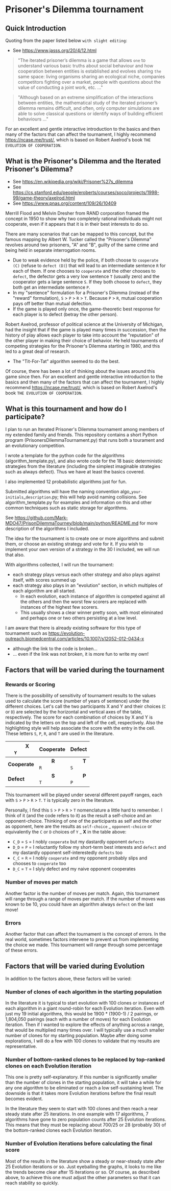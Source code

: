 # Prisoner's Dilemma tournament

## Quick Introduction

Quoting from the paper listed below `with slight editing`:
* See https://www.jasss.org/20/4/12.html
> "The iterated prisoner’s dilemma is a game that allows `one` to understand various basic truths about social behaviour and how cooperation between entities is established and evolves sharing `the` same space: living organisms sharing an ecological niche, companies competitors fighting over a market, people with questions about the value of conducting a joint work, etc. ..."

> "Although based on an extreme simplification of the interactions between entities, the mathematical study of the iterated prisoner’s dilemma remains difficult, and often, only computer simulations are able to solve classical questions or identify ways of building efficient behaviours ..."

For an excellent and gentle interactive introduction to the basics and then many of the factors that can affect the tournament, I highly recommend https://ncase.me/trust/, which is based on Robert Axelrod's book `THE EVOLUTION OF COOPERATION`.

## What is the Prisoner's Dilemma and the Iterated Prisoner's Dilemma?
* See https://en.wikipedia.org/wiki/Prisoner%27s_dilemma
* See https://cs.stanford.edu/people/eroberts/courses/soco/projects/1998-99/game-theory/axelrod.html
* See https://www.pnas.org/content/109/26/10409

Merrill Flood and Melvin Dresher from RAND corporation framed the concept in 1950 to show why two completely rational individuals might not cooperate, even if it appears that it is in their best interests to do so.

There are many scenarios that can be mapped to this concept, but the famous mapping by Albert W. Tucker called the "Prisoner's Dilemma" revolves around two prisoners, "A" and "B", guilty of the same crime and being held in separate interrogation rooms.
* Due to weak evidence held by the police, if both choose to `cooperate (C)` (refuse to `defect (D)`) that will lead to an intermediate sentence `R` for each of them. If one chooses to `cooperate` and the other chooses to `defect`, the defector gets a very low sentence `T` (usually zero) and the cooperator gets a large sentence `S`. If they both choose to `defect`, they both get an intermediate sentence `P`.
* In my "sentence" formulation for a Prisoner's Dilemma (instead of the "reward" formulation), `S` > `P` > `R` > `T`. Because `P` > `R`, mutual cooperation pays off better than mutual defection.
* If the game is played only once, the game-theoretic best response for each player is to defect (betray the other person).

Robert Axelrod, professor of political science at the University of Michigan, had the insight that if the game is played many times in succession, then the history of play allows each player to take into account the "reputation" of the other player in making their choice of behavior. He held tournaments of competing strategies for the Prisoner's Dilemma starting in 1980, and this led to a great deal of research.
* The "Tit-For-Tat" algorithm seemed to do the best.

Of course, there has been a lot of thinking about the issues around this game since then. For an excellent and gentle interactive introduction to the basics and then many of the factors that can affect the tournament, I highly recommend https://ncase.me/trust/, which is based on Robert Axelrod's book `THE EVOLUTION OF COOPERATION`.

## What is this tournament and how do I participate?

I plan to run an Iterated Prisoner's Dilemma tournament among members of my extended family and friends. This repository contains a short Python program (PrisonersDilemmaTournament.py) that runs both a tourament and an evolutionary competition.

I wrote a template for the python code for the algorithms (algorithm_template.py), and also wrote code for the 18 basic deterministic strategies from the literature (including the simplest imaginable strategies such as always defect). Thus we have at least the basics covered.

I also implemented 12 probabilistic algorithms just for fun.

Submitted algorithms will have the naming convention algo_`your-initials`_`description`.py; this will help avoid naming collisions.
See algorithm_template.py for examples and information on this and other common techniques such as static storage for algorithms.

See https://github.com/Mark-MDO47/PrisonDilemmaTourney/blob/main/python/README.md for more description of the algorithms I included.

The idea for the tournament is to create one or more algorithms and submit them, or choose an existing strategy and vote for it. If you wish to implement your own version of a strategy in the 30 I included, we will run that also.

With algorithms collected, I will run the tournament:
* each strategy plays versus each other strategy and also plays against itself, with scores summed up
* each strategy also plays in an "evolution" section, in which multiples of each algorithm are all started.
  * In each evolution, each instance of algorithm is competed against all the others and then the worst few scorers are replaced with instances of the highest few scorers.
  * This usually shows a clear winner pretty soon, with most eliminated and perhaps one or two others persisting at a low level.
  
I am aware that there is already existing software for this type of tournament such as https://evolution-outreach.biomedcentral.com/articles/10.1007/s12052-012-0434-x
* although the link to the code is broken...
* ... even if the link was not broken, it is more fun to write my own!

## Factors that will be varied during the tournament

### Rewards or Scoring
There is the possibility of sensitivity of tournament results to the values used to calculate the score (number of years of sentence) under the different choices. Let's call the two participants X and Y and their choices (`C` or `D`) are selected by the horizontal and vertical axes of the table, respectively. The score for each combination of choices by X and Y is indicated by the letters on the top and left of the cell, respectively. Also the highlighting style will help associate the score with the entry in the cell. These letters `S`, `P`, `R`, and `T` are used in the literature.

| &nbsp;&nbsp;&nbsp;&nbsp;&nbsp;&nbsp;&nbsp;&nbsp; X <BR> `Y`&nbsp;&nbsp;&nbsp;&nbsp;&nbsp;&nbsp;&nbsp;&nbsp; | Cooperate | Defect |
| --- | --- | --- |
| **Cooperate** | &nbsp;&nbsp;&nbsp;&nbsp;&nbsp;&nbsp;&nbsp;&nbsp; **R** <BR> `R`&nbsp;&nbsp;&nbsp;&nbsp;&nbsp;&nbsp;&nbsp;&nbsp; | &nbsp;&nbsp;&nbsp;&nbsp;&nbsp;&nbsp;&nbsp;&nbsp; **T** <BR> `S`&nbsp;&nbsp;&nbsp;&nbsp;&nbsp;&nbsp;&nbsp;&nbsp; |
| **Defect** | &nbsp;&nbsp;&nbsp;&nbsp;&nbsp;&nbsp;&nbsp;&nbsp; **S** <BR> `T`&nbsp;&nbsp;&nbsp;&nbsp;&nbsp;&nbsp;&nbsp;&nbsp; | &nbsp;&nbsp;&nbsp;&nbsp;&nbsp;&nbsp;&nbsp;&nbsp; **P** <BR> `P`&nbsp;&nbsp;&nbsp;&nbsp;&nbsp;&nbsp;&nbsp;&nbsp; |

This tournament will be played under several different payoff ranges, each with `S` > `P` > `R` > `T`. `T` is typically zero in the literature.

Personally, I find this `S` > `P` > `R` > `T` nomenclature a little hard to remember. I think of it (and the code refers to it) as the result a self-choice and an opponent-choice. Thinking of one of the participants as self and the other as opponent, here are the results as `self-choice` _ `opponent-choice` or equivalently the `C` or `D` choices of `Y` _ **X** in the table above:
* `C_D` = `S` = I nobly `cooperate` but my dastardly opponent `defects`
* `D_D` = `P` = I reluctantly follow my short-term best interests and `defect` and my dastardly opponent self-interestedly `defects` too
* `C_C` = `R` = I nobly `cooperate` and my opponent probably slips and chooses to `cooperate` too
* `D_C` = `T` = I slyly defect and my naive opponent cooperates

### Number of moves per match
Another factor is the number of moves per match. Again, this tournament will range through a range of moves per match. If the number of moves was known to be 10, you could have an algorithm always `defect` on the last move!

### Errors
Another factor that can affect the tournament is the concept of errors. In the real world, sometimes factors intervene to prevent us from implementing the choice we made. This tournament will range through some percentage of these errors.

## Factors that will be varied during Evolution
In addition to the factors above, these factors will be varied:

### Number of clones of each algorithm in the starting population
In the literature it is typical to start evolution with 100 clones or instances of each algorithm in a giant round-robin for each Evolution iteration. Even with just my 19 initial algorithms, this would be 1900 * (1900-1) / 2 pairings, or 1,804,050 pairings (each with a number of moves) for each Evolution iteration. Then if I wanted to explore the effects of anything across a range, that would be multiplied many times over. I will typically use a much smaller number of clones for my starting population. Maybe after doing some explorations, I will do a few with 100 clones to validate that my results are representative.

### Number of bottom-ranked clones to be replaced by top-ranked clones on each Evolution iteration
This one is pretty self-explanatory. If this number is significantly smaller than the number of clones in the starting population, it will take a while for any one algorithm to be eliminated or reach a low self-sustaining level. The downside is that it takes more Evolution iterations before the final result becomes evident.
 
In the literature they seem to start with 100 clones and then reach a near steady state after 25 iterations. In one example with 17 algorithms, 7 algorithms have gone to zero population counts after 25 Evolution iterations. This means that they must be replacing about 700/25 or 28 (probably 30) of the bottom-ranked clones each Evolution iteration.
 
### Number of Evolution iterations before calculating the final score
Most of the results in the literature show a steady or near-steady state after 25 Evolution iterations or so. Just eyeballing the graphs, it looks to me like the trends become clear after 15 iterations or so. Of course, as described above, to achieve this one must adjust the other parameters so that it can reach stability so quickly.

